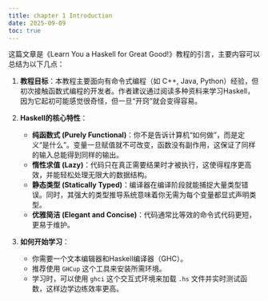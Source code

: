 ```yaml
---
title: chapter 1 Introduction
date: 2025-09-09
toc: true
---
```




这篇文章是《Learn You a Haskell for Great Good!》教程的引言，主要内容可以总结为以下几点：

1.  **教程目标**：本教程主要面向有命令式编程（如 C++, Java, Python）经验，但初次接触函数式编程的开发者。作者建议通过阅读多种资料来学习Haskell，因为它起初可能感觉很奇怪，但一旦“开窍”就会变得容易。

2.  **Haskell的核心特性**：
    *   **纯函数式 (Purely Functional)**：你不是告诉计算机“如何做”，而是定义“是什么”。变量一旦赋值就不可改变，函数没有副作用，这保证了同样的输入总能得到同样的输出。
    *   **惰性求值 (Lazy)**：代码只在真正需要结果时才被执行，这使得程序更高效，并能轻松处理无限大的数据结构。
    *   **静态类型 (Statically Typed)**：编译器在编译阶段就能捕捉大量类型错误。同时，其强大的类型推导系统意味着你无需为每个变量都显式声明类型。
    *   **优雅简洁 (Elegant and Concise)**：代码通常比等效的命令式代码更短，更易于维护。

3.  **如何开始学习**：
    *   你需要一个文本编辑器和Haskell编译器（GHC）。
    *   推荐使用 `GHCup` 这个工具来安装所需环境。
    *   学习时，可以使用 `ghci` 这个交互式环境来加载 `.hs` 文件并实时测试函数，这样边学边练效率更高。